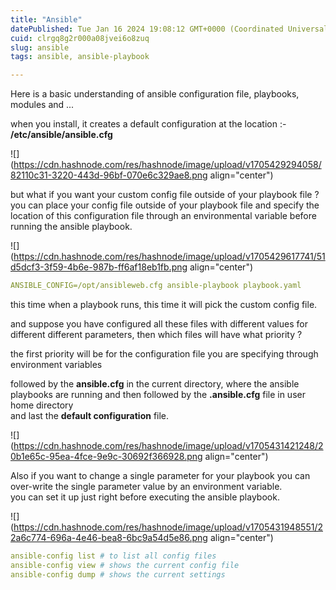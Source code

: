 ```yaml
---
title: "Ansible"
datePublished: Tue Jan 16 2024 19:08:12 GMT+0000 (Coordinated Universal Time)
cuid: clrgq8g2r000a08jvei6o8zuq
slug: ansible
tags: ansible, ansible-playbook

---
```


Here is a basic understanding of ansible configuration file, playbooks, modules and ...

when you install, it creates a default configuration at the location :- **/etc/ansible/ansible.cfg**

![](https://cdn.hashnode.com/res/hashnode/image/upload/v1705429294058/82110c31-3220-443d-96bf-070e6c329ae8.png align="center")

but what if you want your custom config file outside of your playbook file ?  
you can place your config file outside of your playbook file and specify the location of this configuration file through an environmental variable before running the ansible playbook.

![](https://cdn.hashnode.com/res/hashnode/image/upload/v1705429617741/51d5dcf3-3f59-4b6e-987b-ff6af18eb1fb.png align="center")

```yaml
ANSIBLE_CONFIG=/opt/ansibleweb.cfg ansible-playbook playbook.yaml
```

this time when a playbook runs, this time it will pick the custom config file.

and suppose you have configured all these files with different values for different different parameters, then which files will have what priority ?

the first priority will be for the configuration file you are specifying through environment variables

followed by the **ansible.cfg** in the current directory, where the ansible playbooks are running and then followed by the **.ansible.cfg** file in user home directory  
and last the **default configuration** file.

![](https://cdn.hashnode.com/res/hashnode/image/upload/v1705431421248/20b1e65c-95ea-4fce-9e9c-30692f366928.png align="center")

Also if you want to change a single parameter for your playbook you can over-write the single parameter value by an environment variable.  
you can set it up just right before executing the ansible playbook.

![](https://cdn.hashnode.com/res/hashnode/image/upload/v1705431948551/22a6c774-696a-4e46-bea8-6bc9a54d5e86.png align="center")

```yaml
ansible-config list # to list all config files
ansible-config view # shows the current config file
ansible-config dump # shows the current settings
```